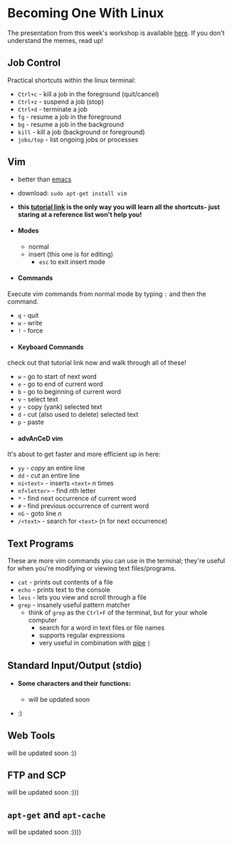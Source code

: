 # Becoming One With Linux

The presentation from this week's workshop is available [here](https://goo.gl/H3Z5jp).  If you don't understand the memes, read up!

## Job Control
Practical shortcuts within the linux terminal:
* ```Ctrl+c``` - kill a job in the foreground (quit/cancel)
* ```Ctrl+z``` - suspend a job (stop)
* ```Ctrl+d``` - terminate a job
* ```fg``` - resume a job in the foreground
* ```bg``` - resume a job in the background
* ```kill``` - kill a job (background or foreground)
* ```jobs/top``` - list ongoing jobs or processes

## Vim
* better than [emacs][1]
* download: ```sudo apt-get install vim```
* **this [tutorial link][3] is the only way you will learn all the shortcuts- just staring at a reference list won't help you!**

* #### Modes
  - normal
  - insert (this one is for editing)
    - ```esc``` to exit insert mode
  
* #### Commands
Execute vim commands from normal mode by typing ```:``` and then the command.
  - ```q``` - quit
  - ```w``` - write
  - ```!``` - force

* #### Keyboard Commands
check out that tutorial link now and walk through all of these!
  - ```w``` - go to start of next word
  - ```e``` - go to end of current word
  - ```b``` - go to beginning of current word
  - ```v``` - select text
  - ```y``` - copy (yank) selected text
  - ```d``` - cut (also used to delete) selected text
  - ```p``` - paste

* #### advAnCeD vim
It's about to get faster and more efficient up in here:
  - ```yy``` - *copy* an entire line
  - ```dd``` - *cut* an entire line
  - ```ni<text>``` - inserts ```<text>``` n times 
  - ```nf<letter>``` - find *n*th letter 
  - ```*``` - find next occurrence of current word
  - ```#``` - find previous occurrence of current word
  - ```nG``` - goto line *n*
  - ```/<text>``` - search for ```<text>``` (n for next occurrence)

## Text Programs
These are more vim commands you can use in the terminal; they're useful for when you're modifying or viewing text files/programs.

* ```cat``` - prints out contents of a file
* ```echo``` - prints text to the console
* ```less``` - lets you view and scroll through a file
* ```grep``` - insanely useful pattern matcher
  - think of ```grep``` as the ```Ctrl+F``` of the terminal, but for your whole computer
    - search for a word in text files or file names
    - supports regular expressions
    - very useful in combination with [pipe][4] ```|```

## Standard Input/Output (stdio)

* #### Some characters and their functions:
  - will be updated soon

* :)

## Web Tools
will be updated soon :))

## FTP and SCP
will be updated soon :)))

## ```apt-get``` and ```apt-cache```
will be updated soon :))))

[1]:https://www.gnu.org/software/emacs/
[2]:http://www.vim.org/
[3]:http://openvim.com/
[4]:http://www.codecoffee.com/tipsforlinux/articles/25.html
[5]:https://www.digitalocean.com/community/tutorials/what-is-ftp-and-how-is-it-used
[6]:https://www.digitalocean.com/community/tutorials/an-introduction-to-linux-i-o-redirection



